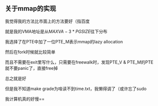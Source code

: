## 关于mmap的实现

我觉得我的方法比市面上的方法要好（指百度

就是我的VMA地址是从$MAXVA-3*PGSIZE$往下分布

我选择了在PTE中加了一位PTE_M表示mmap的lazy allocation

然后在fork时候就比较简单

而且不需要在exit里写什么，只需要在freewalk时，发现PTE_V & PTE_M的PTE就不要panic了，直接free掉

总之就是好

但是我不知道make grade为啥读不到time.txt，我懒得调了（或许忘了sudo

我计算机真的好慢==